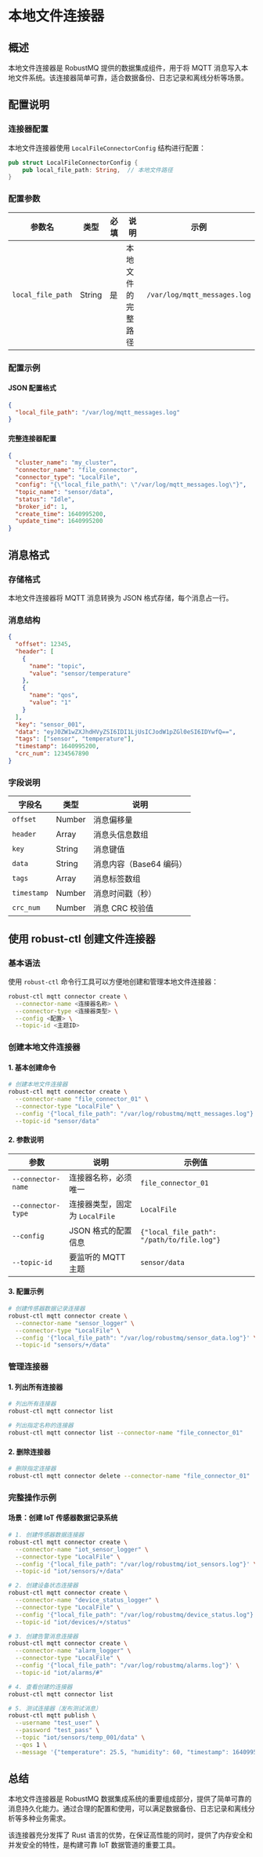 # 本地文件连接器

## 概述

本地文件连接器是 RobustMQ 提供的数据集成组件，用于将 MQTT 消息写入本地文件系统。该连接器简单可靠，适合数据备份、日志记录和离线分析等场景。

## 配置说明

### 连接器配置

本地文件连接器使用 `LocalFileConnectorConfig` 结构进行配置：

```rust
pub struct LocalFileConnectorConfig {
    pub local_file_path: String,  // 本地文件路径
}
```

### 配置参数

| 参数名 | 类型 | 必填 | 说明 | 示例 |
|--------|------|------|------|------|
| `local_file_path` | String | 是 | 本地文件的完整路径 | `/var/log/mqtt_messages.log` |

### 配置示例

#### JSON 配置格式
```json
{
  "local_file_path": "/var/log/mqtt_messages.log"
}
```

#### 完整连接器配置
```json
{
  "cluster_name": "my_cluster",
  "connector_name": "file_connector",
  "connector_type": "LocalFile",
  "config": "{\"local_file_path\": \"/var/log/mqtt_messages.log\"}",
  "topic_name": "sensor/data",
  "status": "Idle",
  "broker_id": 1,
  "create_time": 1640995200,
  "update_time": 1640995200
}
```

## 消息格式

### 存储格式
本地文件连接器将 MQTT 消息转换为 JSON 格式存储，每个消息占一行。

### 消息结构
```json
{
  "offset": 12345,
  "header": [
    {
      "name": "topic",
      "value": "sensor/temperature"
    },
    {
      "name": "qos",
      "value": "1"
    }
  ],
  "key": "sensor_001",
  "data": "eyJ0ZW1wZXJhdHVyZSI6IDI1LjUsICJodW1pZGl0eSI6IDYwfQ==",
  "tags": ["sensor", "temperature"],
  "timestamp": 1640995200,
  "crc_num": 1234567890
}
```

### 字段说明

| 字段名 | 类型 | 说明 |
|--------|------|------|
| `offset` | Number | 消息偏移量 |
| `header` | Array | 消息头信息数组 |
| `key` | String | 消息键值 |
| `data` | String | 消息内容（Base64 编码） |
| `tags` | Array | 消息标签数组 |
| `timestamp` | Number | 消息时间戳（秒） |
| `crc_num` | Number | 消息 CRC 校验值 |

## 使用 robust-ctl 创建文件连接器

### 基本语法

使用 `robust-ctl` 命令行工具可以方便地创建和管理本地文件连接器：

```bash
robust-ctl mqtt connector create \
  --connector-name <连接器名称> \
  --connector-type <连接器类型> \
  --config <配置> \
  --topic-id <主题ID>
```

### 创建本地文件连接器

#### 1. 基本创建命令

```bash
# 创建本地文件连接器
robust-ctl mqtt connector create \
  --connector-name "file_connector_01" \
  --connector-type "LocalFile" \
  --config '{"local_file_path": "/var/log/robustmq/mqtt_messages.log"}' \
  --topic-id "sensor/data"
```

#### 2. 参数说明

| 参数 | 说明 | 示例值 |
|------|------|--------|
| `--connector-name` | 连接器名称，必须唯一 | `file_connector_01` |
| `--connector-type` | 连接器类型，固定为 `LocalFile` | `LocalFile` |
| `--config` | JSON 格式的配置信息 | `{"local_file_path": "/path/to/file.log"}` |
| `--topic-id` | 要监听的 MQTT 主题 | `sensor/data` |

#### 3. 配置示例

```bash
# 创建传感器数据记录连接器
robust-ctl mqtt connector create \
  --connector-name "sensor_logger" \
  --connector-type "LocalFile" \
  --config '{"local_file_path": "/var/log/robustmq/sensor_data.log"}' \
  --topic-id "sensors/+/data"
```

### 管理连接器

#### 1. 列出所有连接器
```bash
# 列出所有连接器
robust-ctl mqtt connector list

# 列出指定名称的连接器
robust-ctl mqtt connector list --connector-name "file_connector_01"
```

#### 2. 删除连接器
```bash
# 删除指定连接器
robust-ctl mqtt connector delete --connector-name "file_connector_01"
```

### 完整操作示例

#### 场景：创建 IoT 传感器数据记录系统

```bash
# 1. 创建传感器数据连接器
robust-ctl mqtt connector create \
  --connector-name "iot_sensor_logger" \
  --connector-type "LocalFile" \
  --config '{"local_file_path": "/var/log/robustmq/iot_sensors.log"}' \
  --topic-id "iot/sensors/+/data"

# 2. 创建设备状态连接器
robust-ctl mqtt connector create \
  --connector-name "device_status_logger" \
  --connector-type "LocalFile" \
  --config '{"local_file_path": "/var/log/robustmq/device_status.log"}' \
  --topic-id "iot/devices/+/status"

# 3. 创建告警消息连接器
robust-ctl mqtt connector create \
  --connector-name "alarm_logger" \
  --connector-type "LocalFile" \
  --config '{"local_file_path": "/var/log/robustmq/alarms.log"}' \
  --topic-id "iot/alarms/#"

# 4. 查看创建的连接器
robust-ctl mqtt connector list

# 5. 测试连接器（发布测试消息）
robust-ctl mqtt publish \
  --username "test_user" \
  --password "test_pass" \
  --topic "iot/sensors/temp_001/data" \
  --qos 1 \
  --message '{"temperature": 25.5, "humidity": 60, "timestamp": 1640995200}'
```


## 总结

本地文件连接器是 RobustMQ 数据集成系统的重要组成部分，提供了简单可靠的消息持久化能力。通过合理的配置和使用，可以满足数据备份、日志记录和离线分析等多种业务需求。

该连接器充分发挥了 Rust 语言的优势，在保证高性能的同时，提供了内存安全和并发安全的特性，是构建可靠 IoT 数据管道的重要工具。

